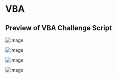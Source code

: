 # VBA

## Preview of VBA Challenge Script

![image](https://user-images.githubusercontent.com/102773052/189790287-8d4407ee-1b64-4ff1-8554-2c063937fef4.png)

![image](https://user-images.githubusercontent.com/102773052/189790324-bb7bca1a-a287-4208-8e99-4d58239e6504.png)

![image](https://user-images.githubusercontent.com/102773052/189790410-f8d934ae-1b88-4497-9c3e-eb864679eeba.png)

![image](https://user-images.githubusercontent.com/102773052/189790430-5ac3b9ef-73cb-4350-a2da-61acd6775838.png)

